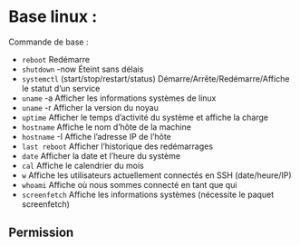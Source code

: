 # Base linux :

Commande de base :

- `reboot`	Redémarre
- `shutdown` -now	Éteint sans délais
- `systemctl` (start/stop/restart/status) <service>	Démarre/Arrête/Redémarre/Affiche le statut d’un service
- `uname` -a	Afficher les informations systèmes de linux
- `uname` -r	Afficher la version du noyau
- `uptime`	Afficher le temps d’activité du système et affiche la charge
- `hostname`	Affiche le nom d’hôte de la machine
- `hostname` -I	Affiche l’adresse IP de l’hôte
- `last reboot`	Afficher l’historique des redémarrages
- `date`	Afficher la date et l’heure du système
- `cal`	Affiche le calendrier du mois
- `w`	Affiche les utilisateurs actuellement connectés en SSH (date/heure/IP)
- `whoami`	Affiche où nous sommes connecté en tant que qui
- `screenfetch`	Affiche les informations systèmes (nécessite le paquet screenfetch)


## Permission 
